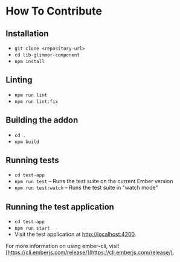 # How To Contribute

## Installation

- `git clone <repository-url>`
- `cd lib-glimmer-component`
- `npm install`

## Linting

- `npm run lint`
- `npm run lint:fix`

## Building the addon

- `cd .`
- `npm build`

## Running tests

- `cd test-app`
- `npm run test` – Runs the test suite on the current Ember version
- `npm run test:watch` – Runs the test suite in "watch mode"

## Running the test application

- `cd test-app`
- `npm run start`
- Visit the test application at [http://localhost:4200](http://localhost:4200).

For more information on using ember-cli, visit [https://cli.emberjs.com/release/](https://cli.emberjs.com/release/).
